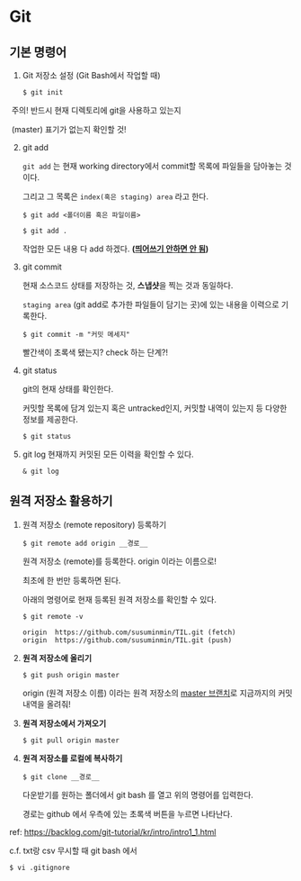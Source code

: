 # Git

## 기본 명령어

1. Git 저장소 설정 (Git Bash에서 작업할 때)	

   ```
   $ git init 	
   ```

​	주의! 반드시 현재 디렉토리에 git을 사용하고 있는지 	

​	(master) 표기가 없는지 확인할 것! 



2. git add

   `git add`  는 현재  working directory에서 commit할 목록에 파일들을 담아놓는 것이다. 

   그리고 그 목록은 `index(혹은 staging) area` 라고 한다. 

   ```
   $ git add <폴더이름 혹은 파일이름>
   ```

   

   ```
   $ git add . 
   ```

   작업한 모든 내용 다 add 하겠다. **(<u>띄어쓰기 안하면 안 됨</u>)**

   

3. git commit

   현재 소스코드 상태를 저장하는 것, **스냅샷**을 찍는 것과 동일하다. 

   `staging area` (git add로 추가한 파일들이 담기는 곳)에 있는 내용을 이력으로 기록한다. 

   ```
   $ git commit -m "커밋 메세지"
   ```

   빨간색이 초록색 됐는지? check 하는 단계?!

   

4. git status

   git의 현재 상태를 확인한다.

   커밋할 목록에 담겨 있는지 혹은 untracked인지, 커밋할 내역이 있는지 등 다양한 정보를 제공한다. 

   ```
   $ git status
   ```

   

5. git log
   현재까지 커밋된 모든 이력을 확인할 수 있다. 

   ```
   & git log
   ```

   

## 원격 저장소 활용하기

1. 원격 저장소 (remote repository) 등록하기 

   ```
   $ git remote add origin __경로__
   ```

   원격 저장소 (remote)를 등록한다.  origin 이라는 이름으로! 

   최초에 한 번만 등록하면 된다. 

   아래의 명령어로 현재 등록된 원격 저장소를 확인할 수 있다. 

   ```
   $ git remote -v
   
   origin  https://github.com/susuminmin/TIL.git (fetch)
   origin  https://github.com/susuminmin/TIL.git (push)
   ```

   

2. **원격 저장소에 올리기**

   ```
   $ git push origin master
   ```

   origin (원격 저장소 이름) 이라는 원격 저장소의 <u>master 브랜치</u>로 지금까지의 커밋 내역을 올려줘!

   

3. **원격 저장소에서 가져오기**

   ```
   $ git pull origin master
   ```



4. **원격 저장소를 로컬에 복사하기**

   ```
   $ git clone __경로__
   ```

   

   다운받기를 원하는 폴더에서 git bash 를 열고 위의 명령어를 입력한다. 

   경로는 github 에서 우측에 있는 초록색 버튼을 누르면 나타난다.



ref: https://backlog.com/git-tutorial/kr/intro/intro1_1.html





c.f.  txt랑 csv 무시할 때 git bash 에서

```
$ vi .gitignore
```







